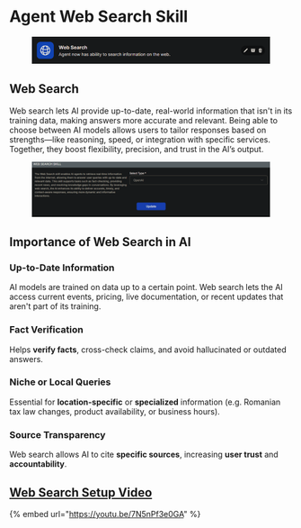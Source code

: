 # Agent Web Search Skill

<figure><img src=".gitbook/assets/image (223).png" alt=""><figcaption></figcaption></figure>

## Web Search

Web search lets AI provide up-to-date, real-world information that isn't in its training data, making answers more accurate and relevant. Being able to choose between AI models allows users to tailor responses based on strengths—like reasoning, speed, or integration with specific services. Together, they boost flexibility, precision, and trust in the AI’s output.

<figure><img src=".gitbook/assets/image (224).png" alt=""><figcaption></figcaption></figure>

## **Importance of Web Search in AI**

### **Up-to-Date Information**

AI models are trained on data up to a certain point. Web search lets the AI access current events, pricing, live documentation, or recent updates that aren't part of its training.

### Fact Verification

Helps **verify facts**, cross-check claims, and avoid hallucinated or outdated answers.

### Niche or Local Queries

Essential for **location-specific** or **specialized** information (e.g. Romanian tax law changes, product availability, or business hours).

### Source Transparency

Web search allows AI to cite **specific sources**, increasing **user trust** and **accountability**.

## [Web Search Setup Video](https://youtu.be/7N5nPf3e0GA)

{% embed url="https://youtu.be/7N5nPf3e0GA" %}
